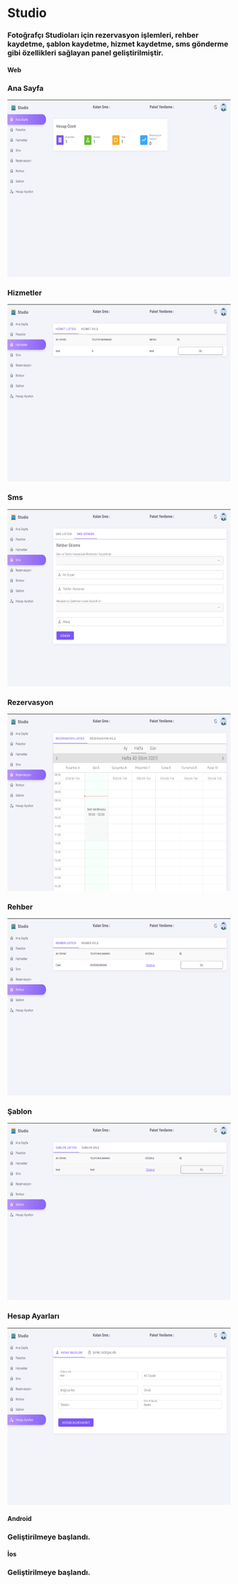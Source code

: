 # Studio

<h3> Fotoğrafçı Studioları için rezervasyon işlemleri, rehber kaydetme, şablon kaydetme, hizmet kaydetme, sms gönderme gibi özellikleri sağlayan panel geliştirilmiştir. </h3>

<h4> Web </h3>

### Ana Sayfa
<img src="web/anasayfa.png"  height="400"  >

### Hizmetler 
<img src="web/hizmetler.png"  height="400"  >

### Sms 
<img src="web/Sms.png"  height="400"  >

### Rezervasyon 
<img src="web/rezervasyon.png"  height="400"  >

### Rehber 
<img src="web/rehber.png"  height="400"  >

### Şablon 
<img src="web/sablon.png"  height="400"  >

### Hesap Ayarları 
<img src="web/hesap.png"  height="400"  >

<h4> Android </h3>

<h3> Geliştirilmeye başlandı. </h3>

<h4> İos </h3>

<h3> Geliştirilmeye başlandı. </h3>

